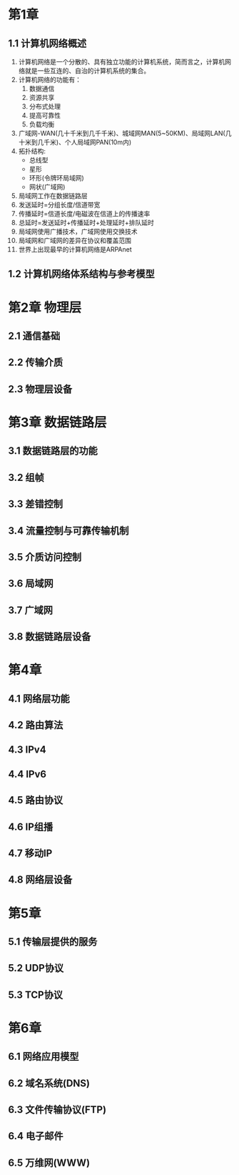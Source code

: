 # 第1章
## 1.1 计算机网络概述
1. 计算机网络是一个分散的、具有独立功能的计算机系统，简而言之，计算机网络就是一些互连的、自治的计算机系统的集合。
2. 计算机网络的功能有：
   1. 数据通信
   2. 资源共享
   3. 分布式处理
   4. 提高可靠性
   5. 负载均衡
3. 广域网-WAN(几十千米到几千千米)、城域网MAN(5~50KM)、局域网LAN(几十米到几千米)、个人局域网PAN(10m内)
4. 拓扑结构:
   - 总线型
   - 星形
   - 环形(令牌环局域网)
   - 网状(广域网)
5. 局域网工作在数据链路层
6. 发送延时=分组长度/信道带宽
7. 传播延时=信道长度/电磁波在信道上的传播速率
8. 总延时=发送延时+传播延时+处理延时+排队延时
9. 局域网使用广播技术，广域网使用交换技术
10. 局域网和广域网的差异在协议和覆盖范围
11. 世界上出现最早的计算机网络是ARPAnet
## 1.2 计算机网络体系结构与参考模型

# 第2章 物理层
## 2.1 通信基础
## 2.2 传输介质
## 2.3 物理层设备

# 第3章 数据链路层
## 3.1 数据链路层的功能
## 3.2 组帧
## 3.3 差错控制
## 3.4 流量控制与可靠传输机制
## 3.5 介质访问控制
## 3.6 局域网
## 3.7 广域网
## 3.8 数据链路层设备

# 第4章
## 4.1 网络层功能
## 4.2 路由算法
## 4.3 IPv4
## 4.4 IPv6
## 4.5 路由协议
## 4.6 IP组播
## 4.7 移动IP
## 4.8 网络层设备

# 第5章
## 5.1 传输层提供的服务
## 5.2 UDP协议
## 5.3 TCP协议

# 第6章
## 6.1 网络应用模型
## 6.2 域名系统(DNS)
## 6.3 文件传输协议(FTP)
## 6.4 电子邮件
## 6.5 万维网(WWW)